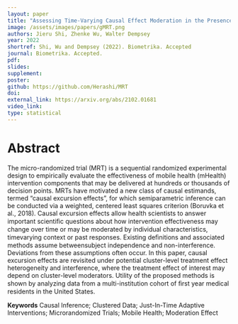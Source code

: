 ```yaml
---
layout: paper
title: "Assessing Time-Varying Causal Effect Moderation in the Presence of Cluster-Level Treatment Effect Heterogeneity and Interference"
image: /assets/images/papers/gMRT.png
authors: Jieru Shi, Zhenke Wu, Walter Dempsey
year: 2022
shortref: Shi, Wu and Dempsey (2022). Biometrika. Accepted
journal: Biometrika. Accepted.
pdf: 
slides: 
supplement:   
poster: 
github: https://github.com/Herashi/MRT
doi: 
external_link: https://arxiv.org/abs/2102.01681
video_link: 
type: statistical
---
```


# Abstract

The micro-randomized trial (MRT) is a sequential randomized experimental design to empirically evaluate the effectiveness of mobile health (mHealth) intervention components that may be delivered at hundreds or thousands of decision points. MRTs have motivated a new class of causal estimands, termed “causal excursion effects”, for which semiparametric inference can be conducted via a weighted, centered least squares criterion (Boruvka et al., 2018). Causal excursion effects allow health scientists to answer important scientiﬁc questions about how intervention effectiveness may change over time or may be moderated by individual characteristics, timevarying context or past responses. Existing deﬁnitions and associated methods assume betweensubject independence and non-interference. Deviations from these assumptions often occur. In this paper, causal excursion effects are revisited under potential cluster-level treatment effect heterogeneity and interference, where the treatment effect of interest may depend on cluster-level moderators. Utility of the proposed methods is shown by analyzing data from a multi-institution cohort of ﬁrst year medical residents in the United States.

**Keywords** Causal Inference; Clustered Data; Just-In-Time Adaptive Interventions; Microrandomized Trials; Mobile Health; Moderation Effect